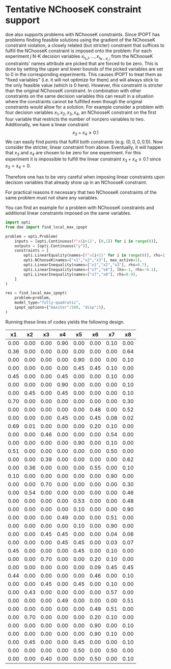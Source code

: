 # Tentative NChooseK constraint support

doe also supports problems with NChooseK constraints. Since IPOPT has problems finding feasible solutions
using the gradient of the NChooseK constraint violation, a closely related (but stricter) constraint that suffices
to fulfill the NChooseK constraint is imposed onto the problem: For each experiment $j$
N-K decision variables $x_{i_1,j},...,x_{i_{N-K,j}}$ from the NChooseK constraints' names attribute are picked
that are forced to be zero. This is done by setting the upper and lower bounds of the picked variables are set to 0
in the corresponding experiments. This causes IPOPT to treat them as "fixed variables" (i.e. it will not optimize for them)
and will always stick to the only feasible value (which is 0 here).
However, this constraint is stricter than the original NChooseK constraint. In combination with other
constraints on the same decision variables this can result in a situation where the constraints cannot be fulfilled
even though the original constraints would allow for a solution. For example consider a problem with four decision
variables $x_1, x_2, x_3, x_4$, an NChooseK constraint on the first four variable that restricts the number of nonzero variables
to two. Additionally, we have a linear constraint
$$
x_3 + x_4 \geq 0.1
$$
We can easily find points that fulfill both constraints (e.g. $(0,0,0,0.1)$). Now consider the stricter, linear constraint
from above. Eventually, it will happen that $x_3$ and $x_4$ are chosen to be zero for one experiment. For this experiment
it is impossible to fulfill the linear constraint $x_3 + x_4 \geq 0.1$ since $x_3 = x_4 = 0$.

Therefore one has to be very careful when imposing linear constraints upon decision variables that already show up in an NChooseK constraint.

For practical reasons it necessary that two NChooseK constraints of the same problem must not share any variables.

You can find an example for a problem with NChooseK constraints and additional linear constraints imposed on the same variables.

```python 
import opti
from doe import find_local_max_ipopt

problem = opti.Problem(
    inputs = [opti.Continuous(f"x{i+1}", [0,1]) for i in range(8)],
    outputs = [opti.Continuous("y")],
    constraints = [
        opti.LinearEquality(names=[f"x{i+1}" for i in range(8)], rhs=1),
        opti.NChooseK(names=["x1","x2","x3"], max_active=1),
        opti.LinearInequality(names=["x1","x2","x3"], rhs=0.7),
        opti.LinearInequality(names=["x7","x8"], lhs=-1, rhs=-0.1),
        opti.LinearInequality(names=["x7","x8"], rhs=0.9),
    ]
)

res = find_local_max_ipopt(
    problem=problem,
    model_type="fully-quadratic",
    ipopt_options={"maxiter":500, "disp":5},
)
```

Running these lines of codes yields the following design.

|x1  |x2  |x3  |x4  |x5  |x6  |x7  |x8  |
|----|----|----|----|----|----|----|----|
|0.00|0.00|0.00|0.90|0.00|0.00|0.10|0.00|
|0.36|0.00|0.00|0.00|0.00|0.00|0.00|0.64|
|0.00|0.00|0.00|0.00|0.90|0.00|0.00|0.10|
|0.00|0.00|0.00|0.00|0.45|0.45|0.10|0.00|
|0.45|0.00|0.00|0.45|0.00|0.00|0.10|0.00|
|0.00|0.00|0.00|0.90|0.00|0.00|0.00|0.10|
|0.00|0.45|0.00|0.45|0.00|0.00|0.00|0.10|
|0.70|0.00|0.00|0.00|0.00|0.00|0.00|0.30|
|0.00|0.00|0.00|0.00|0.00|0.48|0.00|0.52|
|0.00|0.00|0.00|0.45|0.00|0.45|0.08|0.02|
|0.69|0.01|0.00|0.00|0.00|0.20|0.10|0.00|
|0.00|0.00|0.46|0.00|0.00|0.00|0.54|0.00|
|0.00|0.00|0.00|0.00|0.90|0.00|0.10|0.00|
|0.51|0.00|0.00|0.00|0.00|0.00|0.50|0.00|
|0.00|0.00|0.39|0.00|0.00|0.00|0.00|0.62|
|0.00|0.36|0.00|0.00|0.00|0.55|0.00|0.10|
|0.10|0.00|0.00|0.00|0.00|0.00|0.90|0.00|
|0.00|0.00|0.70|0.00|0.00|0.00|0.00|0.30|
|0.00|0.54|0.00|0.00|0.00|0.00|0.00|0.46|
|0.00|0.00|0.00|0.00|0.53|0.00|0.00|0.48|
|0.00|0.00|0.00|0.00|0.10|0.00|0.00|0.90|
|0.00|0.00|0.00|0.49|0.00|0.00|0.51|0.00|
|0.00|0.00|0.00|0.00|0.10|0.00|0.90|0.00|
|0.00|0.00|0.45|0.45|0.00|0.00|0.04|0.06|
|0.00|0.00|0.00|0.45|0.45|0.00|0.03|0.07|
|0.45|0.00|0.00|0.00|0.45|0.00|0.10|0.00|
|0.00|0.00|0.70|0.00|0.00|0.20|0.10|0.00|
|0.00|0.00|0.00|0.00|0.00|0.09|0.45|0.45|
|0.44|0.00|0.00|0.00|0.00|0.46|0.00|0.10|
|0.00|0.00|0.45|0.00|0.45|0.00|0.10|0.00|
|0.00|0.43|0.00|0.00|0.00|0.00|0.57|0.00|
|0.00|0.00|0.00|0.49|0.00|0.00|0.00|0.51|
|0.00|0.00|0.00|0.00|0.00|0.49|0.51|0.00|
|0.00|0.70|0.00|0.00|0.00|0.20|0.10|0.00|
|0.00|0.00|0.00|0.00|0.00|0.90|0.00|0.10|
|0.00|0.00|0.00|0.00|0.00|0.90|0.10|0.00|
|0.00|0.45|0.00|0.00|0.45|0.00|0.00|0.10|
|0.00|0.00|0.00|0.00|0.50|0.00|0.50|0.00|
|0.00|0.00|0.40|0.00|0.00|0.50|0.00|0.10|
